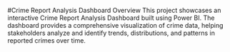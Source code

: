 #Crime Report Analysis Dashboard
Overview
This project showcases an interactive Crime Report Analysis Dashboard built using Power BI. The dashboard provides a comprehensive visualization of crime data, helping stakeholders analyze and identify trends, distributions, and patterns in reported crimes over time.
